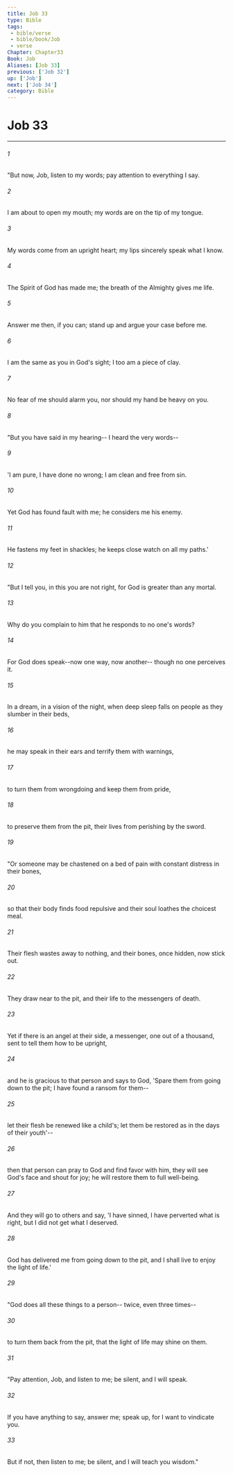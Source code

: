 ```yaml
---
title: Job 33
type: Bible
tags:
 - bible/verse
 - bible/book/Job
 - verse
Chapter: Chapter33
Book: Job
Aliases: [Job 33]
previous: ['Job 32']
up: ['Job']
next: ['Job 34']
category: Bible
---
```

# Job 33

***


###### 1 
"But now, Job, listen to my words; pay attention to everything I say. 

###### 2 
I am about to open my mouth; my words are on the tip of my tongue. 

###### 3 
My words come from an upright heart; my lips sincerely speak what I know. 

###### 4 
The Spirit of God has made me; the breath of the Almighty gives me life. 

###### 5 
Answer me then, if you can; stand up and argue your case before me. 

###### 6 
I am the same as you in God's sight; I too am a piece of clay. 

###### 7 
No fear of me should alarm you, nor should my hand be heavy on you. 

###### 8 
"But you have said in my hearing-- I heard the very words-- 

###### 9 
'I am pure, I have done no wrong; I am clean and free from sin. 

###### 10 
Yet God has found fault with me; he considers me his enemy. 

###### 11 
He fastens my feet in shackles; he keeps close watch on all my paths.' 

###### 12 
"But I tell you, in this you are not right, for God is greater than any mortal. 

###### 13 
Why do you complain to him that he responds to no one's words? 

###### 14 
For God does speak--now one way, now another-- though no one perceives it. 

###### 15 
In a dream, in a vision of the night, when deep sleep falls on people as they slumber in their beds, 

###### 16 
he may speak in their ears and terrify them with warnings, 

###### 17 
to turn them from wrongdoing and keep them from pride, 

###### 18 
to preserve them from the pit, their lives from perishing by the sword. 

###### 19 
"Or someone may be chastened on a bed of pain with constant distress in their bones, 

###### 20 
so that their body finds food repulsive and their soul loathes the choicest meal. 

###### 21 
Their flesh wastes away to nothing, and their bones, once hidden, now stick out. 

###### 22 
They draw near to the pit, and their life to the messengers of death. 

###### 23 
Yet if there is an angel at their side, a messenger, one out of a thousand, sent to tell them how to be upright, 

###### 24 
and he is gracious to that person and says to God, 'Spare them from going down to the pit; I have found a ransom for them-- 

###### 25 
let their flesh be renewed like a child's; let them be restored as in the days of their youth'-- 

###### 26 
then that person can pray to God and find favor with him, they will see God's face and shout for joy; he will restore them to full well-being. 

###### 27 
And they will go to others and say, 'I have sinned, I have perverted what is right, but I did not get what I deserved. 

###### 28 
God has delivered me from going down to the pit, and I shall live to enjoy the light of life.' 

###### 29 
"God does all these things to a person-- twice, even three times-- 

###### 30 
to turn them back from the pit, that the light of life may shine on them. 

###### 31 
"Pay attention, Job, and listen to me; be silent, and I will speak. 

###### 32 
If you have anything to say, answer me; speak up, for I want to vindicate you. 

###### 33 
But if not, then listen to me; be silent, and I will teach you wisdom." 
